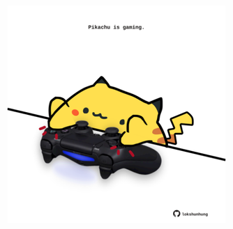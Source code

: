 <!-- built at 16/04/2023, 20:00:44 UTC -->
<p align="center">
  <img width="500" height="500" src="./ReadmeImage.svg">
</p>
